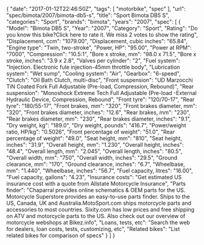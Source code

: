 {
    "date": "2017-01-12T22:46:50Z",
    "tags": [
        "motorbike",
        "spec"
    ],
    "url": "spec\/bimota\/2007\/bimota-db5-s",
    "title": "Sport Bimota DB5 S",
    "categories": "Sport",
    "brands": "bimota",
    "years": "2007",
    "spec": [
        {
            "Model": "Bimota DB5 S",
            "Year": "2007",
            "Category": "Sport",
            "Rating": "Do you know this bike?Click here to rate it. We miss 2 votes to show the rating",
            "Displacement, ccm": "1079.00",
            "Displacement, cubic inches": "65.84",
            "Engine type": "Twin, two-stroke",
            "Power, HP": "95.00",
            "Power at RPM": "7000",
            "Compression": "10.5:1",
            "Bore x stroke, mm": "98.0 x 71.5",
            "Bore x stroke, inches": "3.9 x 2.8",
            "Valves per cylinder": "2",
            "Fuel system": "Injection. Electronic fule injection-45mm throttle body",
            "Lubrication system": "Wet sump",
            "Cooling system": "Air",
            "Gearbox": "6-speed",
            "Clutch": "Oil Bath Clutch, multi-disc",
            "Front suspension": "UD Marzocchi TiN Coated Fork Full Adjustable (Pre-load, Compression, Rebound)",
            "Rear suspension": "Monoshock Extreme Tech Full Adjustable (Pre-load -External Hydraulic Device, Compression, Rebound",
            "Front tyre": "120\/70-17",
            "Rear tyre": "180\/55-17",
            "Front brakes, mm": "320",
            "Front brakes diameter, mm": "320",
            "Front brakes diameter, inches": "12.6",
            "Rear brakes, mm": "230",
            "Rear brakes diameter, mm": "230",
            "Rear brakes diameter, inches": "9.1",
            "Dry weight, kg": "189.0",
            "Dry weight, pounds": "416.7",
            "Power\/weight ratio, HP\/kg": "0.5026",
            "Front percentage of weight": "51.0",
            "Rear percentage of weight": "49.0",
            "Seat height, mm": "810",
            "Seat height, inches": "31.9",
            "Overall height, mm": "1.230",
            "Overall height, inches": "48.4",
            "Overall length, mm": "2.045",
            "Overall length, inches": "80.5",
            "Overall width, mm": "750",
            "Overall width, inches": "29.5",
            "Ground clearance, mm": "170",
            "Ground clearance, inches": "6.7",
            "Wheelbase, mm": "1.440",
            "Wheelbase, inches": "56.7",
            "Fuel capacity, litres": "16.00",
            "Fuel capacity, gallons": "4.23",
            "Insurance costs": "Get estimated US insurance cost with a quote from Allstate Motorcycle Insurance",
            "Parts finder": "Chaparral provides online schematics & OEM parts for the US.   Motorcycle Superstore provides an easy-to-use parts finder. Ships to the US, Canada, UK and Australia.MotoSport.com ships motorcycle parts and accessories to most countries.    Sixity.com has low prices and free shipping on ATV and motorcycle parts to the US. Also check out our overview of motorcycle webshops at Bikez.info",
            "Loans, tests, etc": "Search the web for dealers, loan costs, tests, customizing, etc",
            "Related bikes": "List related bikes for comparison of specs"
        }
    ]
}
